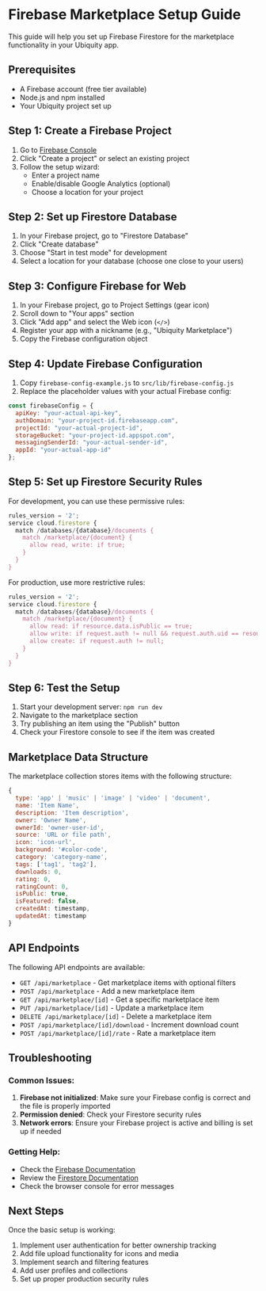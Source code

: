 # Firebase Marketplace Setup Guide

This guide will help you set up Firebase Firestore for the marketplace functionality in your Ubiquity app.

## Prerequisites

- A Firebase account (free tier available)
- Node.js and npm installed
- Your Ubiquity project set up

## Step 1: Create a Firebase Project

1. Go to [Firebase Console](https://console.firebase.google.com/)
2. Click "Create a project" or select an existing project
3. Follow the setup wizard:
   - Enter a project name
   - Enable/disable Google Analytics (optional)
   - Choose a location for your project

## Step 2: Set up Firestore Database

1. In your Firebase project, go to "Firestore Database"
2. Click "Create database"
3. Choose "Start in test mode" for development
4. Select a location for your database (choose one close to your users)

## Step 3: Configure Firebase for Web

1. In your Firebase project, go to Project Settings (gear icon)
2. Scroll down to "Your apps" section
3. Click "Add app" and select the Web icon (`</>`)
4. Register your app with a nickname (e.g., "Ubiquity Marketplace")
5. Copy the Firebase configuration object

## Step 4: Update Firebase Configuration

1. Copy `firebase-config-example.js` to `src/lib/firebase-config.js`
2. Replace the placeholder values with your actual Firebase config:

```javascript
const firebaseConfig = {
  apiKey: "your-actual-api-key",
  authDomain: "your-project-id.firebaseapp.com",
  projectId: "your-actual-project-id",
  storageBucket: "your-project-id.appspot.com",
  messagingSenderId: "your-actual-sender-id",
  appId: "your-actual-app-id"
};
```

## Step 5: Set up Firestore Security Rules

For development, you can use these permissive rules:

```javascript
rules_version = '2';
service cloud.firestore {
  match /databases/{database}/documents {
    match /marketplace/{document} {
      allow read, write: if true;
    }
  }
}
```

For production, use more restrictive rules:

```javascript
rules_version = '2';
service cloud.firestore {
  match /databases/{database}/documents {
    match /marketplace/{document} {
      allow read: if resource.data.isPublic == true;
      allow write: if request.auth != null && request.auth.uid == resource.data.ownerId;
      allow create: if request.auth != null;
    }
  }
}
```

## Step 6: Test the Setup

1. Start your development server: `npm run dev`
2. Navigate to the marketplace section
3. Try publishing an item using the "Publish" button
4. Check your Firestore console to see if the item was created

## Marketplace Data Structure

The marketplace collection stores items with the following structure:

```javascript
{
  type: 'app' | 'music' | 'image' | 'video' | 'document',
  name: 'Item Name',
  description: 'Item description',
  owner: 'Owner Name',
  ownerId: 'owner-user-id',
  source: 'URL or file path',
  icon: 'icon-url',
  background: '#color-code',
  category: 'category-name',
  tags: ['tag1', 'tag2'],
  downloads: 0,
  rating: 0,
  ratingCount: 0,
  isPublic: true,
  isFeatured: false,
  createdAt: timestamp,
  updatedAt: timestamp
}
```

## API Endpoints

The following API endpoints are available:

- `GET /api/marketplace` - Get marketplace items with optional filters
- `POST /api/marketplace` - Add a new marketplace item
- `GET /api/marketplace/[id]` - Get a specific marketplace item
- `PUT /api/marketplace/[id]` - Update a marketplace item
- `DELETE /api/marketplace/[id]` - Delete a marketplace item
- `POST /api/marketplace/[id]/download` - Increment download count
- `POST /api/marketplace/[id]/rate` - Rate a marketplace item

## Troubleshooting

### Common Issues:

1. **Firebase not initialized**: Make sure your Firebase config is correct and the file is properly imported
2. **Permission denied**: Check your Firestore security rules
3. **Network errors**: Ensure your Firebase project is active and billing is set up if needed

### Getting Help:

- Check the [Firebase Documentation](https://firebase.google.com/docs)
- Review the [Firestore Documentation](https://firebase.google.com/docs/firestore)
- Check the browser console for error messages

## Next Steps

Once the basic setup is working:

1. Implement user authentication for better ownership tracking
2. Add file upload functionality for icons and media
3. Implement search and filtering features
4. Add user profiles and collections
5. Set up proper production security rules
